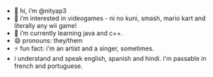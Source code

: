 - 👋 hi, i’m @nityap3
- 👀 i’m interested in videogames - ni no kuni, smash, mario kart and literally any wii game!
- 🌱 i’m currently learning java and c++.
- 😄 pronouns: they/them
- ⚡ fun fact: i'm an artist and a singer, sometimes.
- i understand and speak english, spanish and hindi. i'm passable in french and portuguese.

<!---
nityap3/nityap3 is a ✨ special ✨ repository because its `README.md` (this file) appears on your GitHub profile.
You can click the Preview link to take a look at your changes.
--->
